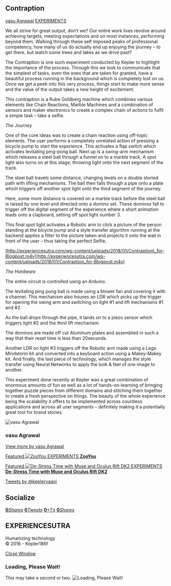 

Contraption
-----------

[vasu Agrawal](http://experiencesutra.com/author/vagrawal9/ "Posts by vasu Agrawal") [EXPERIMENTS](http://experiencesutra.com/category/experiments/)

We all strive for great output, don’t we? Our entire work lives revolve around achieving targets, meeting expectations and on most instances, performing beyond them. Walking through these self imposed peaks of professional competency, how many of us do actually end up enjoying the journey – to get there, but watch some trees and lakes as we drive past?

The Contraption is one such experiment conducted by Kepler to highlight the importance of the process. Through this we look to communicate that the simplest of tasks, even the ones that are taken for granted, have a beautiful process running in the background which is completely lost on us. Once we get a peek into this very process, things start to make more sense and the value of the output takes a new height of excitement.

This contraption is a Rube Goldberg machine which combines various elements like Chain Reactions, Marble Machines and a combination of sensors and maker electronics to create a complex chain of actions to fulfil a simple task – take a selfie.

_The Journey_

One of the core ideas was to create a chain reaction using off-topic elements. The user performs a completely unrelated action of pressing a bicycle pump to start the experience. This activates a flap switch which activates levitating ping-pong ball. Next up is a swing-arm mechanism which releases a steel ball through a funnel on to a marble track. A spot light also turns on at this stage, throwing light onto the next segment of the track.

The steel ball travels some distance, changing levels on a double storied path with lifting mechanisms. The ball then falls through a pipe onto a plate which triggers off another spot light onto the third segment of the journey.

Here, some more distance is covered on a marble track before the steel ball is raised by one level and directed onto a domino set. These dominos fall to trigger off the digital segment of the experience where a short animation leads onto a clapboard, setting off spot light number 3.

This final spot light activates a Robotic arm to click a picture of the person standing at the bicycle pump and a style transfer algorithm running at the backend applies a filter to the picture taken and projects it onto the wall in front of the user – thus taking the perfect Selfie.

[http://experiencesutra.com/wp-content/uploads/2018/01/Contraption\_for-Blogpost.m4v](http://experiencesutra.com/wp-content/uploads/2018/01/Contraption_for-Blogpost.m4v)

_The Hardware_

The entire circuit is controlled using an Arduino.

The levitating ping pong ball is made using a blower fan and covering it with a channel. This mechanism also houses an LDR which picks up the trigger for opening the swing arm and switching on light #1 and lift mechanisms #1 and #2.

As the ball drops through the pipe, it lands on to a piezo sensor which triggers light #2 and the third lift mechanism.

The dominos are made off cut Aluminum plates and assembled in such a way that their reset time is less than 20seconds.

Another LDR on light #3 triggers off the Robotic arm made using a Lego Mindstorm kit and converted into a keyboard action using a Makey-Makey kit. And finally, the last piece of technology, which manages the style transfer using Neural Networks to apply the look & feel of one image to another.

This experiment done recently at Kepler was a great combination of enormous amounts of fun as well as a lot of hands-on-learning of bringing together puzzle pieces from different domains and stitching them together to create a fresh perspective on things. The beauty of the whole experience being the scalability it offers to be implemented across countless applications and across all user segments – definitely making it a potentially great tool for brand stories.

![vasu Agrawal](http://2.gravatar.com/avatar/55d6e9d5d2d5e5699239c3afa99af9ee?s=100&d=mm&r=g)

### vasu Agrawal

[View more by vasu Agrawal](http://experiencesutra.com/author/vagrawal9/)

[Featured ![ZooYou](http://experiencesutra.com/wp-content/uploads/2015/12/Zooyou-397x310_c.png)   EXPERIMENTS **ZooYou**](http://experiencesutra.com/experiments/zooyou/) 

[Featured ![De-Stress Time with Muse and Oculus Rift DK2](http://experiencesutra.com/wp-content/uploads/2017/08/brainwavefrequencies_v2crop1-397x310_c.png)   EXPERIMENTS **De-Stress Time with Muse and Oculus Rift DK2**](http://experiencesutra.com/experiments/de-stress-time-with-choosemuse-headband-and-oculus-rift-dk2/) 

[Tweets by @keplervaani](https://twitter.com/twitterdev)

Socialize
---------

[**0**_Shares_](http://www.facebook.com/sharer/sharer.php?u=http://experiencesutra.com) [**0**_Tweets_](#) [**0**_+1's_](https://plus.google.com/share?url=http://experiencesutra.com) [**0**_Shares_](http://www.linkedin.com/shareArticle?mini=true&url=http://experiencesutra.com&title=EXPERIENCESUTRA+-+Humanizing+Technology)

EXPERIENCESUTRA
---------------

Humanizing technology  
© 2016 - Kepler186f

[Close Window](#)

### Loading, Please Wait!

This may take a second or two. ![Loading, Please Wait!](http://experiencesutra.com/wp-content/themes/tresor-theme/images/loading.gif "Loading, Please Wait!")